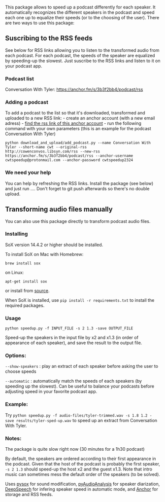 This package allows to speed up a podcast differently for each speaker. It automatically recognizes the different speakers in the podcast and speed each one up to equalize their speeds (or to the choosing of the user). 
There are two ways to use this package:

## Suscribing to the RSS feeds

See below for RSS links allowing you to listen to the transformed audio from each podcast. For each podcast, the speeds of the speaker are equalized by speeding-up the slowest. Just suscribe to the RSS links and listen to it on your podcast app.

### Podcast list

Conversation With Tyler: https://anchor.fm/s/3b3f2bb4/podcast/rss

### Adding a podcast

To add a podcast to the list so that it's downloaded, transformed and uploaded to a new RSS link:
    - create an anchor account (with a new email adress)
    - [find the rss link of this anchor account](https://help.anchor.fm/hc/en-us/articles/360027712351-Locating-your-Anchor-RSS-feed)
    - run the following command with your own parameters (this is an example for the podcast Conversation With Tyler)

`python download_and_upload/add_podcast.py --name Conversation With Tyler --short-name cwt --original-rss http://cowenconvos.libsyn.com/rss --new-rss https://anchor.fm/s/3b3f2bb4/podcast/rss --anchor-username cwtspeedup@protonmail.com --anchor-password cwtspeedup2324`


### We need your help

You can help by refreshing the RSS links. Install the package (see below) and just run .... Don't forget to git push afterwards so there's no double upload.

## Transforming audio files manually
You can also use this package directly to transform podcast audio files.

### Installing
SoX version 14.4.2 or higher should be installed.

To install SoX on Mac with Homebrew:

`brew install sox`

on Linux:

`apt-get install sox`

or install from [source](https://sourceforge.net/projects/sox/files/sox/).


When SoX is installed, use `pip install -r requirements.txt` to install the required packages.



### Usage

`python speedup.py -f INPUT_FILE -s 2 1.3 -save OUTPUT_FILE`

Speed-up the speakers in the input file by x2 and x1.3 (in order of appearance of each speaker), and save the result to the output file.

### Options:

`--show-speakers` : play an extract of each speaker before asking the user to choose speeds

`--automatic` : automatically match the speeds of each speakers (by speeding up the slowest). Can be useful to balance your podcasts before adjusting speed in your favorite podcast app.


### Example:

Try `python speedup.py -f audio-files/tyler-trimmed.wav -s 1.8 1.2 -save results/tyler-sped-up.wav` to speed up an extract from Conversation With Tyler.

### Notes:

The package is quite slow right now (30 minutes for a 1h30 podcast)

By default, the speakers are ordered according to their first appearance in the podcast. Given that the host of the podcast is probably the first speaker, `-s 2 1.3` should speed-up the host x2 and the guest x1.3. Note that intro music can sometimes mess the default order of the speakers (to be solved).

Uses [pysox](https://github.com/rabitt/pysox) for sound modification, [pyAudioAnalysis](https://github.com/tyiannak/pyAudioAnalysis) for speaker diarization, [DeepSpeech](https://github.com/mozilla/DeepSpeech) for infering speaker speed in automatic mode, and [Anchor](https://anchor.fm/) for storage and RSS feeds.
